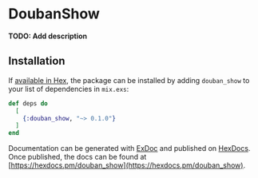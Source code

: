 # DoubanShow

**TODO: Add description**

## Installation

If [available in Hex](https://hex.pm/docs/publish), the package can be installed
by adding `douban_show` to your list of dependencies in `mix.exs`:

```elixir
def deps do
  [
    {:douban_show, "~> 0.1.0"}
  ]
end
```

Documentation can be generated with [ExDoc](https://github.com/elixir-lang/ex_doc)
and published on [HexDocs](https://hexdocs.pm). Once published, the docs can
be found at [https://hexdocs.pm/douban_show](https://hexdocs.pm/douban_show).

